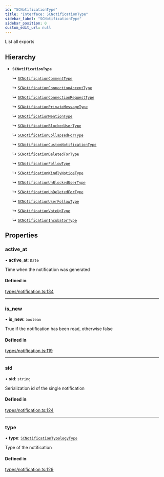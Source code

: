```yaml
---
id: "SCNotificationType"
title: "Interface: SCNotificationType"
sidebar_label: "SCNotificationType"
sidebar_position: 0
custom_edit_url: null
---
```


List all exports

## Hierarchy

- **`SCNotificationType`**

  ↳ [`SCNotificationCommentType`](SCNotificationCommentType)

  ↳ [`SCNotificationConnectionAcceptType`](SCNotificationConnectionAcceptType)

  ↳ [`SCNotificationConnectionRequestType`](SCNotificationConnectionRequestType)

  ↳ [`SCNotificationPrivateMessageType`](SCNotificationPrivateMessageType)

  ↳ [`SCNotificationMentionType`](SCNotificationMentionType)

  ↳ [`SCNotificationBlockedUserType`](SCNotificationBlockedUserType)

  ↳ [`SCNotificationCollapsedForType`](SCNotificationCollapsedForType)

  ↳ [`SCNotificationCustomNotificationType`](SCNotificationCustomNotificationType)

  ↳ [`SCNotificationDeletedForType`](SCNotificationDeletedForType)

  ↳ [`SCNotificationFollowType`](SCNotificationFollowType)

  ↳ [`SCNotificationKindlyNoticeType`](SCNotificationKindlyNoticeType)

  ↳ [`SCNotificationUnBlockedUserType`](SCNotificationUnBlockedUserType)

  ↳ [`SCNotificationUnDeletedForType`](SCNotificationUnDeletedForType)

  ↳ [`SCNotificationUserFollowType`](SCNotificationUserFollowType)

  ↳ [`SCNotificationVoteUpType`](SCNotificationVoteUpType)

  ↳ [`SCNotificationIncubatorType`](SCNotificationIncubatorType)

## Properties

### active\_at

• **active\_at**: `Date`

Time when the notification was generated

#### Defined in

[types/notification.ts:134](https://github.com/selfcommunity/community-ui/blob/8bbb33c/packages/sc-core/src/types/notification.ts#L134)

___

### is\_new

• **is\_new**: `boolean`

True if the notification has been read, otherwise false

#### Defined in

[types/notification.ts:119](https://github.com/selfcommunity/community-ui/blob/8bbb33c/packages/sc-core/src/types/notification.ts#L119)

___

### sid

• **sid**: `string`

Serialization id of the single notification

#### Defined in

[types/notification.ts:124](https://github.com/selfcommunity/community-ui/blob/8bbb33c/packages/sc-core/src/types/notification.ts#L124)

___

### type

• **type**: [`SCNotificationTypologyType`](../enums/SCNotificationTypologyType)

Type of the notification

#### Defined in

[types/notification.ts:129](https://github.com/selfcommunity/community-ui/blob/8bbb33c/packages/sc-core/src/types/notification.ts#L129)
